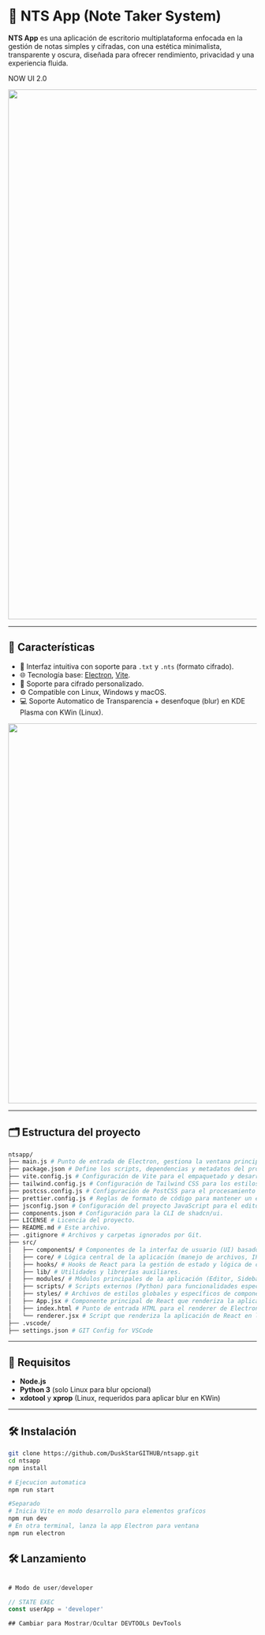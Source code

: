 # 📝 NTS App (Note Taker System)

**NTS App** es una aplicación de escritorio multiplataforma enfocada en la gestión de notas simples y cifradas, con una estética minimalista, transparente y oscura, diseñada para ofrecer rendimiento, privacidad y una experiencia fluida.

NOW UI 2.0
<div align="center">
  <img width="1882" height="1075" alt="imagen" src="https://github.com/user-attachments/assets/52120679-aaad-45ef-903a-e8a1f67141d5" />
</div>

---

## 🚀 Características

- 🧠 Interfaz intuitiva con soporte para `.txt` y `.nts` (formato cifrado).
- 🌐 Tecnología base: [Electron](https://electronjs.org), [Vite](https://vitejs.dev).
- 🔐 Soporte para cifrado personalizado.
- ⚙️ Compatible con Linux, Windows y macOS.
- 💻 Soporte Automatico de Transparencia + desenfoque (blur) en KDE Plasma con KWin (Linux).
<div align="center">
  <img width="1054" height="771" alt="imagen" src="https://github.com/user-attachments/assets/07d1370a-7af2-4018-9d73-92aca8e78176" />
</div>



---

## 🗂️ Estructura del proyecto

```bash
ntsapp/
├── main.js # Punto de entrada de Electron, gestiona la ventana principal y la comunicación con el renderer.
├── package.json # Define los scripts, dependencias y metadatos del proyecto.
├── vite.config.js # Configuración de Vite para el empaquetado y desarrollo del frontend.
├── tailwind.config.js # Configuración de Tailwind CSS para los estilos de la aplicación.
├── postcss.config.js # Configuración de PostCSS para el procesamiento de CSS.
├── prettier.config.js # Reglas de formato de código para mantener un estilo consistente.
├── jsconfig.json # Configuración del proyecto JavaScript para el editor.
├── components.json # Configuración para la CLI de shadcn/ui.
├── LICENSE # Licencia del proyecto.
├── README.md # Este archivo.
├── .gitignore # Archivos y carpetas ignorados por Git.
├── src/
│   ├── components/ # Componentes de la interfaz de usuario (UI) basados en shadcn/ui.
│   ├── core/ # Lógica central de la aplicación (manejo de archivos, IPC, etc.).
│   ├── hooks/ # Hooks de React para la gestión de estado y lógica de componentes.
│   ├── lib/ # Utilidades y librerías auxiliares.
│   ├── modules/ # Módulos principales de la aplicación (Editor, Sidebar, etc.).
│   ├── scripts/ # Scripts externos (Python) para funcionalidades específicas del sistema operativo.
│   ├── styles/ # Archivos de estilos globales y específicos de componentes.
│   ├── App.jsx # Componente principal de React que renderiza la aplicación.
│   ├── index.html # Punto de entrada HTML para el renderer de Electron.
│   └── renderer.jsx # Script que renderiza la aplicación de React en la ventana de Electron.
├── .vscode/
├── settings.json # GIT Config for VSCode
```

---

## 🧪 Requisitos

- **Node.js**
- **Python 3** (solo Linux para blur opcional)
- **xdotool** y **xprop** (Linux, requeridos para aplicar blur en KWin)

---

## 🛠️ Instalación

```bash
git clone https://github.com/DuskStarGITHUB/ntsapp.git
cd ntsapp
npm install

# Ejecucion automatica
npm run start

#Separado
# Inicia Vite en modo desarrollo para elementos graficos
npm run dev
# En otra terminal, lanza la app Electron para ventana
npm run electron

```

## 🛠️ Lanzamiento

```main.js

# Modo de user/developer

// STATE EXEC
const userApp = 'developer'

## Cambiar para Mostrar/Ocultar DEVTOOLs DevTools

```
